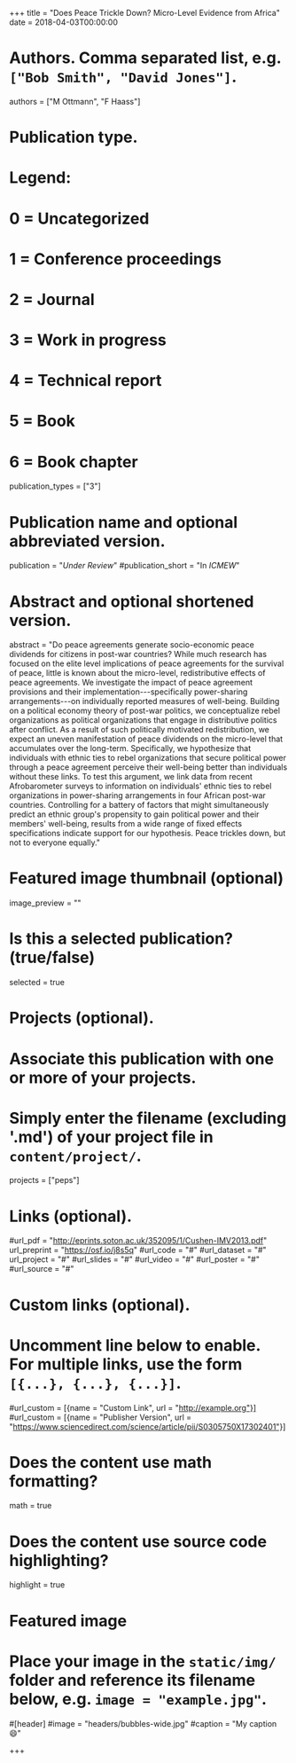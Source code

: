 +++
title = "Does Peace Trickle Down? Micro-Level Evidence from Africa"
date = 2018-04-03T00:00:00

# Authors. Comma separated list, e.g. `["Bob Smith", "David Jones"]`.
authors = ["M Ottmann", "F Haass"]

# Publication type.
# Legend:
# 0 = Uncategorized
# 1 = Conference proceedings
# 2 = Journal
# 3 = Work in progress
# 4 = Technical report
# 5 = Book
# 6 = Book chapter
publication_types = ["3"]

# Publication name and optional abbreviated version.
publication = "*Under Review*"
#publication_short = "In *ICMEW*"

# Abstract and optional shortened version.
abstract = "Do peace agreements generate socio-economic peace dividends for citizens in post-war countries? While much research has focused on the elite level implications of peace agreements for the survival of peace, little is known about the micro-level, redistributive effects of peace agreements. We investigate the impact of peace agreement provisions and their implementation---specifically power-sharing arrangements---on individually reported measures of well-being. Building on a political economy theory of post-war politics, we conceptualize rebel organizations as political organizations that engage in distributive politics after conflict. As a result of such politically motivated redistribution, we expect an uneven manifestation of peace dividends on the micro-level that accumulates over the long-term. Specifically, we hypothesize that individuals with ethnic ties to rebel organizations that secure political power through a peace agreement perceive their well-being better than individuals without these links. To test this argument, we link data from recent Afrobarometer surveys to information on individuals' ethnic ties to rebel organizations in power-sharing arrangements in four African post-war countries. Controlling for a battery of factors that might simultaneously predict an ethnic group's propensity to gain political power and their members' well-being, results from a wide range of fixed effects specifications indicate support for our hypothesis. Peace trickles down, but not to everyone equally."

# Featured image thumbnail (optional)
image_preview = ""

# Is this a selected publication? (true/false)
selected = true

# Projects (optional).
#   Associate this publication with one or more of your projects.
#   Simply enter the filename (excluding '.md') of your project file in `content/project/`.
projects = ["peps"]

# Links (optional).
#url_pdf = "http://eprints.soton.ac.uk/352095/1/Cushen-IMV2013.pdf"
url_preprint = "https://osf.io/j8s5q"
#url_code = "#"
#url_dataset = "#"
url_project = "#"
#url_slides = "#"
#url_video = "#"
#url_poster = "#"
#url_source = "#"

# Custom links (optional).
#   Uncomment line below to enable. For multiple links, use the form `[{...}, {...}, {...}]`.
#url_custom = [{name = "Custom Link", url = "http://example.org"}]
#url_custom = [{name = "Publisher Version", url = "https://www.sciencedirect.com/science/article/pii/S0305750X17302401"}]

# Does the content use math formatting?
math = true

# Does the content use source code highlighting?
highlight = true

# Featured image
# Place your image in the `static/img/` folder and reference its filename below, e.g. `image = "example.jpg"`.
#[header]
#image = "headers/bubbles-wide.jpg"
#caption = "My caption :smile:"

+++
